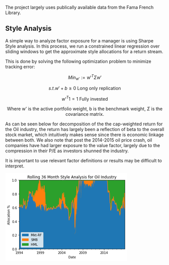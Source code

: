 The project largely uses publically available data from the Fama French Library.

## Style Analysis

A simple way to analyze factor exposure for a manager is using Sharpe Style analysis. In this process, we run a constrained linear regression over sliding windows to get the approximate style allocations for a return stream. 

This is done by solving the following optimization problem to minimize tracking error:

$$Min_{w'}  := {w'}^T\Sigma w'$$

$$s.t. w' + b \geq 0  \text{    Long only replication}$$

$${w'}^T1 = 1  \text{    Fully invested}$$

$$\text{Where w' is the active portfolio weight, b is the benchmark weight, } \Sigma \text{ is the covariance matrix.}$$

As can be seen below for decomposition of the the cap-weighted return for the Oil industry, the return has largely been a reflection of beta to the overall stock market, which intuitively makes sense since there is economic linkage between both. We also note that post the 2014-2015 oil price crash, oil companies have had larger exposure to the value factor, largely due to the compression in their P/E as investors shunned the industry.

It is important to use relevant factor definitions or results may be difficult to interpret.

![plot](https://github.com/kholmes42/Finance/blob/main/imgs/styleoil.png)
